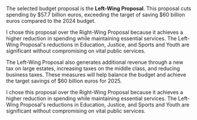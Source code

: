 The selected budget proposal is the **Left-Wing Proposal**. This proposal cuts spending by $57.7 billion euros, exceeding the target of saving $60 billion euros compared to the 2024 budget.

I chose this proposal over the Right-Wing Proposal because it achieves a higher reduction in spending while maintaining essential services. The Left-Wing Proposal's reductions in Education, Justice, and Sports and Youth are significant without compromising on vital public services.

The Left-Wing Proposal also generates additional revenue through a new tax on large estates, increasing taxes on the middle class, and reducing business taxes. These measures will help balance the budget and achieve the target savings of $60 billion euros for 2025.


I chose this proposal over the Right-Wing Proposal because it achieves a higher reduction in spending while maintaining essential services. The Left-Wing Proposal's reductions in Education, Justice, and Sports and Youth are significant without compromising on vital public services.